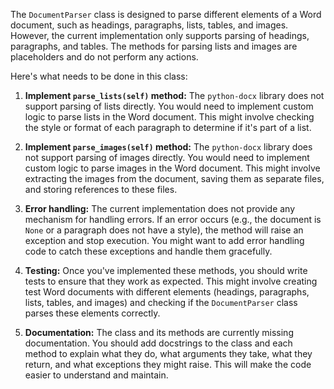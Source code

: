 The `DocumentParser` class is designed to parse different elements of a Word document, such as headings, paragraphs, lists, tables, and images. However, the current implementation only supports parsing of headings, paragraphs, and tables. The methods for parsing lists and images are placeholders and do not perform any actions.

Here's what needs to be done in this class:

1. **Implement `parse_lists(self)` method:** The `python-docx` library does not support parsing of lists directly. You would need to implement custom logic to parse lists in the Word document. This might involve checking the style or format of each paragraph to determine if it's part of a list.

2. **Implement `parse_images(self)` method:** The `python-docx` library does not support parsing of images directly. You would need to implement custom logic to parse images in the Word document. This might involve extracting the images from the document, saving them as separate files, and storing references to these files.

3. **Error handling:** The current implementation does not provide any mechanism for handling errors. If an error occurs (e.g., the document is `None` or a paragraph does not have a style), the method will raise an exception and stop execution. You might want to add error handling code to catch these exceptions and handle them gracefully.

4. **Testing:** Once you've implemented these methods, you should write tests to ensure that they work as expected. This might involve creating test Word documents with different elements (headings, paragraphs, lists, tables, and images) and checking if the `DocumentParser` class parses these elements correctly.

5. **Documentation:** The class and its methods are currently missing documentation. You should add docstrings to the class and each method to explain what they do, what arguments they take, what they return, and what exceptions they might raise. This will make the code easier to understand and maintain.